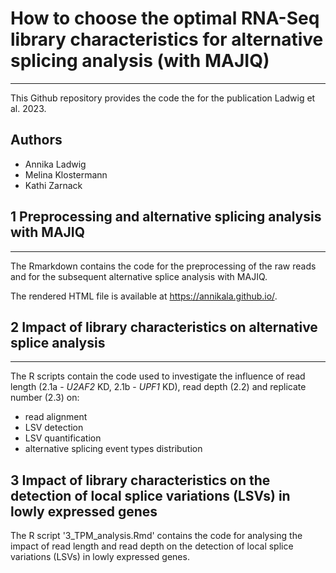 # How to choose the optimal RNA-Seq library characteristics for alternative splicing analysis (with MAJIQ)
****
This Github repository provides the code the for the publication Ladwig et al. 2023.

## Authors
- Annika Ladwig
- Melina Klostermann
- Kathi Zarnack

## 1 Preprocessing and alternative splicing analysis with MAJIQ
****
The Rmarkdown contains the code for the preprocessing of the raw reads and for the subsequent alternative splice analysis with MAJIQ.

The rendered HTML file is available at https://annikala.github.io/. 

## 2 Impact of library characteristics on alternative splice analysis
****
The R scripts contain the code used to investigate the influence of read length (2.1a - *U2AF2* KD, 2.1b - *UPF1* KD), read depth (2.2) and replicate number (2.3) on: 
- read alignment
- LSV detection
- LSV quantification
- alternative splicing event types distribution

## 3 Impact of library characteristics on the detection of local splice variations (LSVs) in lowly expressed genes

The R script '3_TPM_analysis.Rmd' contains the code for analysing the impact of read length and read depth on the detection of local splice variations (LSVs) in lowly expressed genes. 

